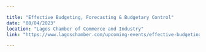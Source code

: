 ```yaml
---

title: "Effective Budgeting, Forecasting & Budgetary Control"
date: "08/04/2023"
location: "Lagos Chamber of Commerce and Industry"
link: "https://www.lagoschamber.com/upcoming-events/effective-budgeting-forecasting-budgetary-control/"

---
```

